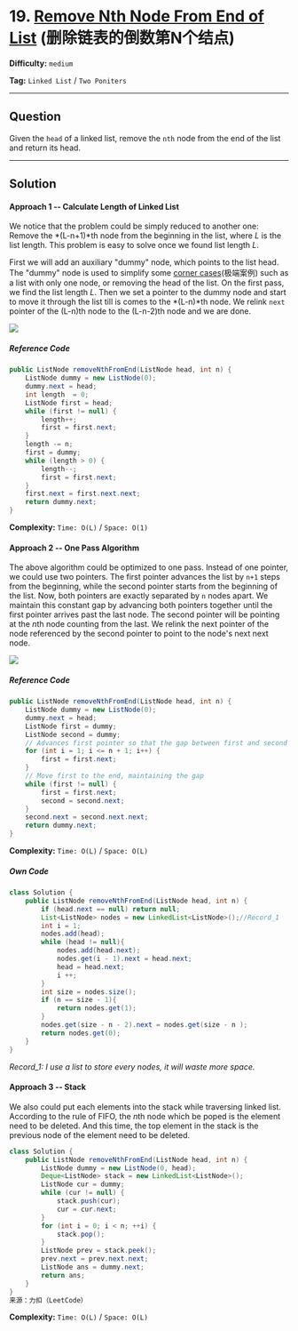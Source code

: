 # 19. [Remove Nth Node From End of List][RNNFEL] (删除链表的倒数第N个结点)

[RNNFEL]: https://leetcode-cn.com/problems/remove-nth-node-from-end-of-list/

**Difficulty:** `medium`

**Tag:** `Linked List` / `Two Poniters`

------

## Question

Given the `head` of a linked list, remove the `nth` node from the end of the list and return its head.

------

## Solution

#### Approach 1 -- Calculate Length of Linked List

We notice that the problem could be simply reduced to another one: Remove the *(L-n+1)*th node from the beginning in the list, where *L* is the list length. This problem is easy to solve once we found list length *L*.

First we will add an auxiliary "dummy" node, which points to the list head. The "dummy" node is used to simplify some <u>corner cases</u>(极端案例) such as a list with only one node, or removing the head of the list. On the first pass, we find the list length *L*. Then we set a pointer to the dummy node and start to move it through the list till is comes to the *(L-n)*th node. We relink `next` pointer of the (L-n)th node to the (L-n-2)th node and we are done.

![](https://leetcode.com/media/original_images/19_Remove_nth_node_from_end_of_listA.png)

##### Reference Code

```java
public ListNode removeNthFromEnd(ListNode head, int n) {
    ListNode dummy = new ListNode(0);
    dummy.next = head;
    int length  = 0;
    ListNode first = head;
    while (first != null) {
        length++;
        first = first.next;
    }
    length -= n;
    first = dummy;
    while (length > 0) {
        length--;
        first = first.next;
    }
    first.next = first.next.next;
    return dummy.next;
}
```

**Complexity:** `Time: O(L)` / `Space: O(1)`

#### Approach 2 -- One Pass Algorithm

The above algorithm could be optimized to one pass. Instead of one pointer, we could use two pointers. The first pointer advances the list by `n+1` steps from the beginning, while the second pointer starts from the beginning of the list. Now, both pointers are exactly separated by `n` nodes apart. We maintain this constant gap by advancing both pointers together until the first pointer arrives past the last node. The second pointer will be pointing at the *n*th node counting from the last. We relink the next pointer of the node referenced by the second pointer to point to the node's next next node.

![](https://leetcode.com/media/original_images/19_Remove_nth_node_from_end_of_listB.png)

##### Reference Code

```java
public ListNode removeNthFromEnd(ListNode head, int n) {
    ListNode dummy = new ListNode(0);
    dummy.next = head;
    ListNode first = dummy;
    ListNode second = dummy;
    // Advances first pointer so that the gap between first and second is n nodes apart
    for (int i = 1; i <= n + 1; i++) {
        first = first.next;
    }
    // Move first to the end, maintaining the gap
    while (first != null) {
        first = first.next;
        second = second.next;
    }
    second.next = second.next.next;
    return dummy.next;
}
```

**Complexity:** `Time: O(L)` / `Space: O(L)`

##### Own Code

```java
class Solution {
    public ListNode removeNthFromEnd(ListNode head, int n) {
        if (head.next == null) return null;
        List<ListNode> nodes = new LinkedList<ListNode>();//Record_1
        int i = 1;
        nodes.add(head);
        while (head != null){
            nodes.add(head.next);
            nodes.get(i - 1).next = head.next;
            head = head.next;
            i ++;
        }
        int size = nodes.size();
        if (n == size - 1){
            return nodes.get(1);
        }
        nodes.get(size - n - 2).next = nodes.get(size - n );
        return nodes.get(0);
    }
}
```

*Record_1: I use a list to store every nodes, it will waste more space.*

#### Approach 3 -- Stack

We also could put each elements into the stack while traversing linked list. According to the rule of FIFO, the *n*th node which be poped is the element need to be deleted. And this time, the top element in the stack is the previous node of the element need to be deleted.

```java
class Solution {
    public ListNode removeNthFromEnd(ListNode head, int n) {
        ListNode dummy = new ListNode(0, head);
        Deque<ListNode> stack = new LinkedList<ListNode>();
        ListNode cur = dummy;
        while (cur != null) {
            stack.push(cur);
            cur = cur.next;
        }
        for (int i = 0; i < n; ++i) {
            stack.pop();
        }
        ListNode prev = stack.peek();
        prev.next = prev.next.next;
        ListNode ans = dummy.next;
        return ans;
    }
}
来源：力扣（LeetCode）
```

**Complexity:** `Time: O(L)` / `Space: O(L)`